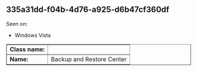 ## 335a31dd-f04b-4d76-a925-d6b47cf360df

Seen on:
* Windows Vista

<table border="1" class="docutils">
  <tbody>
    <tr>
      <td><b>Class name:</b></td>
      <td>&nbsp;</td>
    </tr>
    <tr>
      <td><b>Name:</b></td>
      <td>Backup and Restore Center</td>
    </tr>
  </tbody>
</table>


